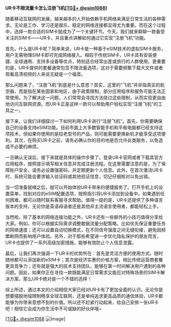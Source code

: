 **UR卡不限流量卡怎么注册飞机[[TG💪+ @esim1088](https://t.me/s/esim1088)]**

随着移动互联网的发展，越来越多的人开始依赖手机网络来满足日常生活的各种需求。无论是工作、学习还是娱乐，稳定的网络连接都显得尤为重要。而在这个过程中，选择一款合适的SIM卡就成为了一个关键环节。今天，我们就来聊聊一款备受关注的SIM卡——UR卡，并且重点讲解如何通过它实现“注册飞机”功能。

首先，什么是UR卡呢？简单来说，UR卡是一种基于eSIM技术的虚拟SIM卡服务，用户无需物理SIM卡即可完成网络接入。相较于传统SIM卡，UR卡具有安装便捷、全球通用、支持多设备等优点，特别适合经常出差或旅行的人群使用。更重要的是，UR卡提供的套餐通常包含不限流量选项，这对于需要频繁下载大文件或者观看高清视频的人来说无疑是一个福音。

那么问题来了，“注册飞机”到底是什么意思？其实，这里的“飞机”并非指真实的航空器，而是指在某些国家和地区，由于政策限制，部分应用程序和服务可能无法正常使用。为了解决这一问题，人们常常会寻找方法绕过这些限制，从而实现更自由地访问互联网资源。而UR卡正是这样一款可以帮助用户轻松实现“注册飞机”的工具之一。

接下来，让我们详细探讨一下如何利用UR卡进行“注册飞机”。首先，你需要确保自己的设备支持eSIM功能。目前市面上大多数智能手机和平板电脑都已经支持这项技术，但如果你使用的是较老型号的产品，则可能需要更换新机才能享受这项便利。其次，在购买UR卡之前，请务必确认你的目的地是否允许此类服务，以免造成不必要的麻烦。

一旦确认无误后，接下来就是具体的操作步骤了。登录UR卡官网或者下载其官方应用程序，按照提示填写相关信息并完成注册流程。在这里需要注意的是，为了保障账户安全，请务必设置强密码，并定期更新个人信息。此外，在首次激活UR卡时，系统可能会要求输入验证码或其他验证信息，切记仔细核对以免出错。

当一切准备就绪之后，就可以开始体验UR卡带来的便捷服务了。打开手机上的设置菜单，找到对应的eSIM配置选项，按照指引将UR卡添加到设备中。如果遇到任何困难，都可以随时联系客服寻求帮助。值得一提的是，UR卡还提供了多种语言版本的支持，无论你是英语母语者还是其他非主流语言使用者，都能轻松上手。

当然啦，除了基本的网络连接功能之外，UR卡还有一些额外的小技巧值得分享给大家。例如，你可以根据实际需求调整数据流量分配策略，比如优先保证重要任务的网络速度；还可以设置自动切换模式，在不同信号强度之间无缝衔接，避免因频繁断网而影响用户体验。另外，对于那些希望进一步优化隐私保护的朋友而言，UR卡也提供了一系列高级加密措施，能够有效防止个人信息泄露。

最后，让我们再次强调一下UR卡的优势所在：首先是灵活方便的使用方式，随时随地都可以添加新的eSIM卡；其次是经济实惠的价格方案，相比传统运营商套餐更具竞争力；还有就是强大的技术支持团队，能够在第一时间解决用户遇到的各种问题。因此，如果你正在寻找一款既能满足日常需求又能应对特殊场景的SIM卡解决方案，那么UR卡绝对是一个不错的选择！

综上所述，通过本文的介绍相信大家已经对UR卡有了更加全面的认识。无论你是想要摆脱地域限制畅享全球互联网，还是单纯追求更高品质的通信体验，UR卡都能够为你带来意想不到的价值。所以还不赶紧行动起来，给自己安排一张UR卡吧！相信它会成为你生活中不可或缺的好伙伴哦~

[[TG💪+ @esim1088](https://t.me/s/esim1088) ![Image](https://i.postimg.cc/4NQfJmqS/Snipaste-2025-05-13-00-14-12.png)]